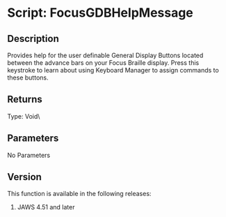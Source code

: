 # Script: FocusGDBHelpMessage

## Description

Provides help for the user definable General Display Buttons located
between the advance bars on your Focus Braille display. Press this
keystroke to learn about using Keyboard Manager to assign commands to
these buttons.

## Returns

Type: Void\

## Parameters

No Parameters

## Version

This function is available in the following releases:

1.  JAWS 4.51 and later
